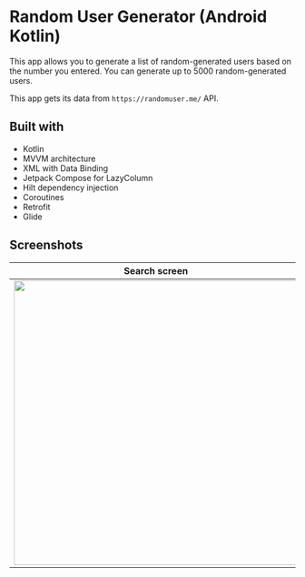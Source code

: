 # Random User Generator (Android Kotlin)
This app allows you to generate a list of random-generated users based on the number you entered. You can generate up to 5000 random-generated users. 

This app gets its data from `https://randomuser.me/` API.

## Built with
- Kotlin
- MVVM architecture
- XML with Data Binding
- Jetpack Compose for LazyColumn
- Hilt dependency injection
- Coroutines
- Retrofit
- Glide

## Screenshots
|Search screen|Inputting a number|Loading|Random Users List|User Details|
| :--: | :--: | :--: | :--: | :--: |
| <img src="https://github.com/user-attachments/assets/7881425b-5db1-4bda-bedc-7da4a039648a" width="500"/> |<img src="https://github.com/user-attachments/assets/b97e497c-eb86-4805-aaf8-08c67831625e" width="500"/> |<img src="https://github.com/user-attachments/assets/2afb78ae-1745-4884-a474-d5ba8aa547a2" width="500"/> |<img src="https://github.com/user-attachments/assets/c3b80bea-dee7-4dc9-bbd4-61780432ff73" width="500"/> |<img src="https://github.com/user-attachments/assets/42b3b2f8-d419-4406-a41d-bf099449991d" width="500"/> |


